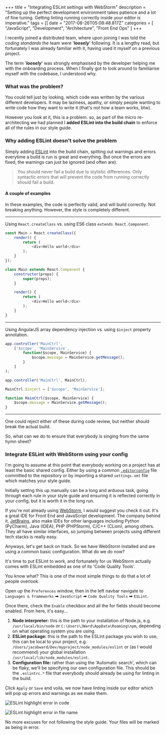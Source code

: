 +++
title = "Integrating ESLint settings with WebStorm"
description = "Setting up the perfect development environment takes patience and a lot of fine tuning. Getting linting running correctly inside your editor is imperative."
tags = []
date = "2017-08-26T05:08:48.817Z"
categories = [
    "JavaScript",
    "Development",
    "Architecture",
    "Front End Ops"
]
+++

I recently joined a distributed team, where upon joining I was told the _coding standards_ the team were '**_loosely_**' following. It is a lengthy read, but fortunately I was already familiar with it, having used it myself on a previous project.

The term '**_loosely_**' was strongly emphasised by the developer helping me with the onboarding process. When I finally got to look around to familiarise myself with the codebase, I understood why.

### What was the problem?

You could tell just by looking, which code was written by the various different developers. It may be laziness, apathy, or simply people wanting to write code how they want to write it (that's not how a team works, btw).

However you look at it, this is a problem. so, as part of the micro re-architecting we had planned I **added ESLint into the build chain** to enforce all of the rules in our style guide.

### Why adding ESLint doesn't solve the problem

Simply adding [ESLint](https://eslint.org) into the build chain, spitting out warnings and errors everytime a build is run is great and everything. But once the errors are fixed, the warnings can just be ignored (and often are).

 > You should never fail a build due to stylistic differences. Only syntactic errors that will prevent the code from running correctly should fail a build.

#### A couple of examples

In these examples, the code is perfectly valid, and will build correctly. Not breaking anything. However, the style is completely different.

---

Using `React.createClass` vs. using ES6 class `extends React.Component`.

```javascript
const Main = React.createClass({
    render() {
        return (
            <div>Hello world</div>
        );
    }
});
```

```javascript
class Main extends React.Component {
    constructor(props) {
        super(props);
    }

    render() {
        return (
            <div>Hello world</div>
        );
    }
}
```

---

Using AngularJS array dependency injection vs. using `$inject` property annotation.

```javascript
app.controller('MainCtrl',
    ['$scope', 'MainService',
        function($scope, MainService) {
            $scope.message = MainService.getMessage();
        }
    ]
);
```

```javascript
app.controller('MainCtrl', MainCtrl);

MainCtrl.$inject = ['$scope', 'MainService'];

function MainCtrl($scope, MainService) {
    $scope.message = MainService.getMessage();
}
```

---

One could reject either of these during code review, but neither should break the actual build.

So, what can we do to ensure that everybody is singing from the same hymn sheet?

### Integrate ESLint with WebStorm using your config

I'm going to assume at this point that everybody working on a project has at least the basic shared config. Either by using a common [`.editorconfig`](http://editorconfig.org/) file committed to the repository or by importing a shared `settings.xml` file which matches your style guide.

Initially setting this up manually can be a long and arduous task, going through each rule in your style guide and ensuring it is reflected correctly in your config, but it is worth it in the long run.

If you're not already using [WebStorm](https://www.jetbrains.com/webstorm/), I would suggest you check it out. It's a great IDE for Front End and JavaScript development. The company behind it, [JetBrains](https://www.jetbrains.com), also make IDEs for other languages including Python (PyCharm), Java (IDEA), PHP (PHPStorm), C/C++ (CLion), among others. They all have similar interfaces, so jumping between projects using different tech stacks is really easy.

Anyways, let's get back on track. So we have WebStorm installed and are using a common basic configuration. What do we do now?

It's time to put ESLint to work, and fortunately for us WebStorm actually comes with ESLint embedded as one of its 'Code Quality Tools'.

You know what? This is one of the most simple things to do that a lot of people overlook.

Open up the `Preferences` window, then in the left navbar navigate to `Languages & Frameworks` ➡ `JavaScript` ➡ `Code Quality Tools` ➡ `ESLint`.

Once there, check the `Enable` checkbox and all the for fields should become enabled. From here, it's easy...

1. **Node interpreter:** this is the path to your installation of Node.js, e.g. `/usr/local/bin/node` or `C:\Users\JWard\AppData\Roaming\npm`, depending on what operating system you are using.
1. **ESLint package:** this is the path to the ESLint package you wish to use, this can be local to your project, e.g. `/Users/jacobward/Dev/myproject/node_modules/eslint` or (as I would recommend) your global installation `/usr/local/lib/node_modules/eslint`.
1. **Configuration file:** rather than using the 'Automatic search', which can be flaky, we'll be specifying our own configuration file. This should be the `.eslintrc.*` file that everybody should already be using for linting in the build.

Click `Apply` or `Save` and voila, we now have linting inside our editor which will pop up errors and warnings as we make them.

![ESLint highlight error in code](/images/eslint-error-01.png)

![ESLint highlight error in file name](/images/eslint-error-02.png)

No more excuses for not following the style guide. Your files will be marked as being in error.
